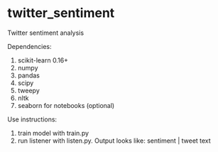 # twitter_sentiment
Twitter sentiment analysis 

Dependencies:
1. scikit-learn 0.16+
2. numpy
3. pandas
4. scipy
5. tweepy
6. nltk
7. seaborn for notebooks (optional)

Use instructions:
1. train model with train.py
2. run listener with listen.py.
Output looks like:
sentiment | tweet text
